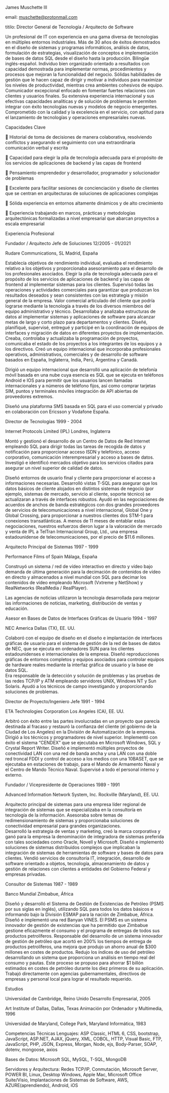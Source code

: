 
James Muschette III	

email: muschette@protonmail.com

titilo: Director General de Tecnología / Arquitecto de Software

Un profesional de IT con experiencia en una gama diversa de tecnologías en múltiples entornos industriales.  Más de 30 años de éxitos demostrados en el diseño de sistemas y programas informáticos, análisis de datos, formulación de estrategias, visualización de conceptos e implementación de bases de datos SQL desde el diseño hasta la producción. Bilingüe inglés-español. 
Individuo bien organizado orientado a resultados con capacidad demostrada para implementar normas, procedimientos y procesos que mejoran la funcionalidad del negocio. Sólidas habilidades de gestión que le hacen capaz de dirigir y motivar a individuos para maximizar los niveles de productividad, mientras crea ambientes cohesivos de equipo. Comunicador excepcional enfocado en fomentar fuertes relaciones con clientes y usuarios finales.
Su extensiva experiencia internacional y sus efectivas capacidades analíticas y de solución de problemas le permiten integrar con éxito tecnologías nuevas y modelos de negocio emergentes. Comprometido con la calidad y la excelencia en el servicio, con aptitud para el lanzamiento de tecnologías y operaciones empresariales nuevas.

Capacidades Clave

	Historial de toma de decisiones de manera colaborativa, resolviendo conflictos y asegurando el seguimiento con una extraordinaria comunicación verbal y escrita 

	Capacidad para elegir la pila de tecnología adecuada para el propósito de los servicios de aplicaciones de backend y las capas de frontend

	Pensamiento emprendedor y desarrollador, programador y solucionador de problemas

	Excelente para facilitar sesiones de concienciación y diseño de clientes que se centran en arquitecturas de soluciones de aplicaciones complejas

	Sólida experiencia en entornos altamente dinámicos y de alto crecimiento

	Experiencia trabajando en marcos, prácticas y metodologías arquitectónicas formalizadas a nivel empresarial que abarcan proyectos a escala empresarial

Experiencia Profesional

Fundador / Arquitecto Jefe de Soluciones	12/2005 - 01/2021

Rudare Communications, SL	Madrid, España

Establecía objetivos de rendimiento individual, evaluaba el rendimiento relativo a los objetivos y proporcionaba asesoramiento para el desarrollo de los profesionales asociados. 
Elegir la pila de tecnología adecuada para el propósito de los servicios de aplicaciones de backend y las capas de frontend al implementar sistemas para los clientes. 
Supervisó todas las operaciones y actividades comerciales para garantizar que produzcan los resultados deseados y sean consistentes con las estrategia y misión general de la empresa.
Valor comercial articulado del cliente que podría lograrse mediante la tecnología a través de los diversos miembros del equipo administrativo y técnico. 
Desarrollaba y analizaba estructuras de datos al implementar sistemas y aplicaciones de software para alcanzar metas de largo y corto plazo para departamentos y clientes. 
Diseñé, planifiqué, supervisé, entregué y participé en la coordinación de equipos de interfaces y migración de datos en diferentes proyectos de implementación.
Creaba, controlaba y actualizaba la programación de proyectos, comunicaba el estado de los proyectos a los integrantes de los equipos y a los directivos.
Creó un equipo internacional que incorporaba profesionales operativos, administrativos, comerciales y de desarrollo de software basados en España, Inglaterra, India, Perú, Argentina y Canadá. 

Dirigió un equipo internacional que desarrolló una aplicación de telefonía móvil basada en una nube cuya esencia es SQL que se ejecuta en teléfonos Android e IOS para permitir que los usuarios lancen llamadas internacionales y a números de teléfono fijos, así como comprar tarjetas SIM, puntos y terminales móviles integración de API abiertas de proveedores extremos.

Diseñó una plataforma SMS basada en SQL para el uso comercial y privado en colaboración con Ericsson y Vodafone España.

Director de Tecnologías 	1999 - 2004

Internet Protocols Limited (IPL)	Londres, Inglaterra

Montó y gestionó el desarrollo de un Centro de Datos de Red Internet empleando SQL para dirigir todas las tareas de recogida de datos y notificación para proporcionar acceso ISDN y telefónico, acceso corporativo, comunicación interempresarial y acceso a bases de datos.
Investigó e identificó mercados objetivo para los servicios citados para asegurar un nivel superior de calidad de datos. 

Diseñó entornos de usuario final y cliente para proporcionar el acceso a informaciones necesarias.
Desarrolló vistas T-SQL para asegurar que los datos básicos de cliente alojados en distintos sistemas de negocio (por ejemplo, sistemas de mercado, servicio al cliente, soporte técnico) se actualizaran a través de interfaces robustos.
Ayudó en las negociaciones de acuerdos de anchos de banda estratégicos con dos grandes proveedores de servicios de telecomunicaciones a nivel internacional, Global One y Global Crossing, para proporcionar a nuestros clientes dos STM-1 para conexiones transatlánticas.  A menos de 11 meses de entablar estas negociaciones, nuestros esfuerzos dieron lugar a la valoración de mercado y venta de IPL a TelTran Internacional Group, Ltd., una empresa estadounidense de telecomunicaciones, por el precio de $11.6 millones.

Arquitecto Principal de Sistemas	1997 - 1999

Performance Films of Spain	Málaga, España

Construyó un sistema / red de vídeo interactivo en directo y vídeo bajo demanda de última generación para la decimación de contenidos de vídeo en directo y almacenados a nivel mundial con SQL para decimar los contenidos de vídeo empleando Microsoft (Vxtreme y NetShow) y RealNetworks (RealMedia / RealPlayer).

Las agencias de noticias utilizaron la tecnología desarrollada para mejorar las informaciones de noticias, marketing, distribución de ventas y educación.

Asesor en Bases de Datos de Interfaces Gráficas de Usuario 	1994 - 1997

NEC America	Dallas (TX), EE. UU.

Colaboró con el equipo de diseño en el diseño e implantación de interfaces gráficas de usuario para el sistema de gestión de la red de bases de datos de NEC, que se ejecuta en ordenadores SUN para los clientes estadounidenses e internacionales de la empresa. Diseñó reproducciones gráficas de entornos completos y equipos asociados para controlar equipos de hardware reales mediante la interfaz gráfica de usuario y la base de datos SQL.  
Era responsable de la detección y solución de problemas y las pruebas de las redes TCP/IP y ATM empleando servidores UNIX, Windows NT y Sun Solaris. Ayudó a los técnicos de campo investigando y proporcionando soluciones de problemas.

Director de Proyecto/Ingeniero Jefe 	1991 - 1994

ETA Technologies Corporation	Los Angeles (CA), EE. UU.

Arbitró con éxito entre las partes involucradas en un proyecto que parecía destinada al fracaso y restauró la confianza del cliente (el gobierno de la Ciudad de Los Angeles) en la División de Automatización de la empresa.  Dirigió a los técnicos y programadores de nivel superior. Implementó con éxito el sistema “CENDEX” que se ejecutaba en Microsoft Windows, SQL y Crystal Report Writer.
Diseñó e implementó múltiples proyectos de conectividad LAN con una red de banda ancha y una LAN con una doble red troncal FDDI y control de acceso a los medios con una 10BASET, que se ejecutaba en estaciones de trabajo, para el Mando de Armamento Naval y el Centro de Mando Técnico Naval. Supervisé a todo el personal interno y externo.


Fundador / Vicepresidente de Operaciones	1989 - 1991

Advanced Information Network System, Inc.	Rockville (Maryland), EE. UU.

Arquitecto principal de sistemas para una empresa líder regional de integración de sistemas que se especializaba en la consultoría en tecnología de la información. Asesoraba sobre temas de redimensionamiento de sistemas y proporcionaba soluciones de conectividad empresarial para grandes organizaciones.  
Desarrolló la estrategia de ventas y marketing, creó la marca corporativa y ganó para la empresa la denominación de integradora de sistemas preferida con tales sociedades como Oracle, Novell y Microsoft. Diseñó e implementó soluciones de sistemas distribuidos complejos que implicaban la integración de sistemas de herramientas de software y bases de datos para clientes. Vendió servicios de consultoría IT, integración, desarrollo de software orientado a objetos, tecnología, almacenamiento de datos y gestión de relaciones con clientes a entidades del Gobierno Federal y empresas privadas.    

Consultor de Sistemas	1987 - 1989

Banco Mundial	Zimbabue, África

Diseñó y desarrolló el Sistema de Gestión de Existencias de Petróleo (PSMS por sus siglas en inglés), utilizando SQL para todos los datos básicos e informando bajo la División ESMAP para la nación de Zimbabue, África.  Diseñó e implementó una red Banyan VINES. El PSMS es un sistema innovador de gestión de existencias que ha permitido que Zimbabue gestione eficazmente el consumo y el programa de entregas de todos sus productos petrolíferos. 
Responsable del desarrollo de un sistema innovador de gestión de petróleo que acortó en 200% los tiempos de entrega de productos petrolíferos, una mejora que produjo un ahorro anual de $300 millones en costes de productos. Redujo los índices de uso del petróleo desarrollando un sistema que proporciona un análisis en tiempo real del consumo y pautas.  Este proceso se propuso para ahorrar $1 billón estimados en costes de petróleo durante los diez primeros de su aplicación. 
Trabajó directamente con agencias gubernamentales, directivos de empresas y personal local para lograr el resultado requerido.  

Estudios

Universidad de Cambridge, Reino Unido	Desarrollo Empresarial, 2005

Art Institute of Dallas, Dallas, Texas	Animación por Ordenador y Multimedia, 1996

Universidad de Maryland, College Park, Maryland	Informática, 1983
 

Competencias Técnicas
Lenguajes: ASP Classic, HTML 6, CSS, bootstrap, JavaScript, ASP.NET, AJAX, jQuery, XML, COBOL, HTTP, Visual Basic, FTP, JavaScript, PHP, JSON, Express, Morgan, Node, ejs, Body-Parser, SOAP, dotenv, mongoose, axios

Bases de Datos: Microsoft SQL, MySQL, T-SQL, MongoDB

Servidores y Arquitectura: Redes TCP/IP, Conmutación, Microsoft Server, POWER BI, Linux, Desktop Windows, Apple Mac, Microsoft Office Suite/Visio, Implantaciones de Sistemas de Software, AWS, AZURE(aprendiendo), Android, iOS
